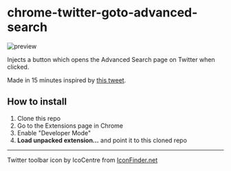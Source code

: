 # chrome-twitter-goto-advanced-search
![preview](http://share.wojtek.im/hPmcaB+)

Injects a button which opens the Advanced Search page on Twitter when clicked.

Made in 15 minutes inspired by [this tweet](https://twitter.com/warpling/status/950483107202809857).

## How to install
1. Clone this repo
2. Go to the Extensions page in Chrome
3. Enable "Developer Mode"
4. **Load unpacked extension...** and point it to this cloned repo

----

Twitter toolbar icon by IcoCentre from [IconFinder.net](https://www.iconfinder.com/icons/282459/social_twitter_icon#size=128)
